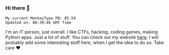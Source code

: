 ### Hi there 👋
<!-- PB START -->
```
My current MonkeyType PB: 85.59
Updated on: 08:39:46 GMT Time
```
<!-- PB END -->
I'm an IT person, just overall. I like CTFs, hacking, coding games, making Python apps. Just a lot of stuff.
You can check out my website [here](https://skill3472.github.io/).
I will probably add some interesting stuff here, when I get the idea to do so. Take care ❤️
